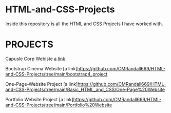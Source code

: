 # HTML-and-CSS-Projects

Inside this repository is all the HTML and CSS Projects I have worked with.

# PROJECTS
Capusle Corp Webiste
[a link](https://github.com/user/repo/blob/branch/other_file.md)

Bootstrap Cinema Website
[a link]https://github.com/CMRandall669/HTML-and-CSS-Projects/tree/main/bootstrap4_project

One-Page-Website Project
[a link]https://github.com/CMRandall669/HTML-and-CSS-Projects/tree/main/Basic_HTML_and_CSS/One-Page%20Website

Portfolio Website Project
[a link]https://github.com/CMRandall669/HTML-and-CSS-Projects/tree/main/Portfolio%20Website

